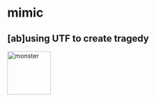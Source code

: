 # mimic
## [ab]using UTF to create tragedy

<img alt="monster" style="width: 100px;"
     src="https://cloud.githubusercontent.com/assets/1236420/10557093/78830e76-746a-11e5-92a7-e4a605194e21.jpg" />
